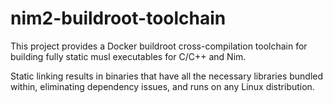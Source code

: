 # nim2-buildroot-toolchain

This project provides a Docker buildroot cross-compilation toolchain for building fully static musl executables for C/C++ and Nim. 

Static linking results in binaries that have all the necessary libraries bundled within, eliminating dependency issues, and runs on any Linux distribution.
